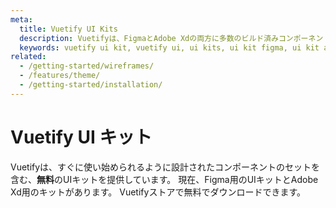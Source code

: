 ```yaml
---
meta:
  title: Vuetify UI Kits
  description: Vuetifyは、FigmaとAdobe Xdの両方に多数のビルド済みコンポーネントキットを提供しています。 次のアプリケーションを今すぐキックスタートしましょう。
  keywords: vuetify ui kit, vuetify ui, ui kits, ui kit figma, ui kit adobe xd
related:
  - /getting-started/wireframes/
  - /features/theme/
  - /getting-started/installation/
---
```


# Vuetify UI キット

Vuetifyは、すぐに使い始められるように設計されたコンポーネントのセットを含む、**無料**のUIキットを提供しています。 現在、Figma用のUIキットとAdobe Xd用のキットがあります。 Vuetifyストアで無料でダウンロードできます。

<vuetify-ui-kits />

<backmatter />
